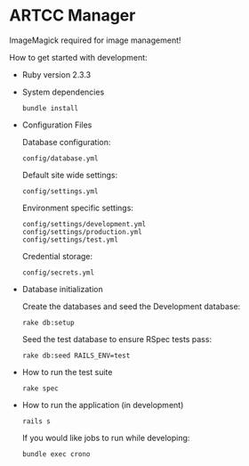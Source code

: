# ARTCC Manager

ImageMagick required for image management!

How to get started with development:

* Ruby version 2.3.3

* System dependencies

    ```bundle install```

* Configuration Files

    Database configuration:

    ```config/database.yml```
    
    Default site wide settings:
    
    ```config/settings.yml```
    
    Environment specific settings:
    
    ```
    config/settings/development.yml
    config/settings/production.yml
    config/settings/test.yml
    ```
    
    Credential storage:
    
    ```config/secrets.yml```

* Database initialization

    Create the databases and seed the Development database:

    ```rake db:setup```

    Seed the test database to ensure RSpec tests pass:

    ```rake db:seed RAILS_ENV=test```

* How to run the test suite

    ```rake spec```

* How to run the application (in development)

    ```rails s```
    
    If you would like jobs to run while developing:
    
    ```bundle exec crono```
    